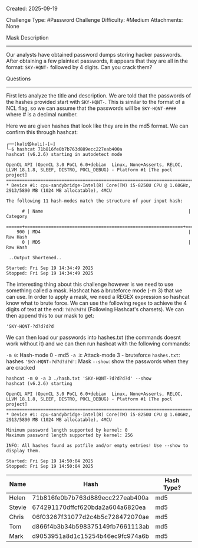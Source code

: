 Created: 2025-09-19

Challenge Type: #Password
Challenge Difficulty: #Medium
Attachments: None

Mask
Description
***
Our analysts have obtained password dumps storing hacker passwords. After obtaining a few plaintext passwords, it appears that they are all in the format: `SKY-HQNT-` followed by 4 digits. Can you crack them?

Questions
***
First lets analyze the title and description. We are told that the passwords of the hashes provided start with `SKY-HQNT-`. This is similar to the format of a NCL flag, so we can assume that the passwords will be `SKY-HQNT-####` where # is a decimal number. 

Here we are given hashes that look like they are in the md5 format. We can confirm this through hashcat:

```
┌──(kali㉿kali)-[~]
└─$ hashcat 71b816fe0b7b763d889ecc227eab400a                                  
hashcat (v6.2.6) starting in autodetect mode

OpenCL API (OpenCL 3.0 PoCL 6.0+debian  Linux, None+Asserts, RELOC, LLVM 18.1.8, SLEEF, DISTRO, POCL_DEBUG) - Platform #1 [The pocl project]
============================================================================================================================================
* Device #1: cpu-sandybridge-Intel(R) Core(TM) i5-8250U CPU @ 1.60GHz, 2913/5890 MB (1024 MB allocatable), 4MCU

The following 11 hash-modes match the structure of your input hash:

      # | Name                                                       | Category
  ======+============================================================+======================================
    900 | MD4                                                        | Raw Hash
      0 | MD5                                                        | Raw Hash
 
 ..Output Shortened..

Started: Fri Sep 19 14:34:49 2025
Stopped: Fri Sep 19 14:34:49 2025

```

The interesting thing about this challenge however is we need to use something called a mask. Hashcat has a bruteforce mode (-m 3) that we can use. In order to apply a mask, we need a REGEX expression so hashcat know what to brute force. We can use the following regex to achieve the 4 digits of text at the end: `?d?d?d?d` (Following Hashcat's charsets). We can then append this to our mask to get:

`'SKY-HQNT-?d?d?d?d`

We can then load our passwords into hashes.txt (the commands doesnt work without it) and we can then run hashcat with the following commands:

`-m 0`: Hash-mode 0 - md5
`-a 3`: Attack-mode 3 - bruteforce
`hashes.txt`: hashes
`'SKY-HQNT-?d?d?d?d'`: Mask
`--show`: show the passwords when they are cracked

```
hashcat -m 0 -a 3 ./hash.txt 'SKY-HQNT-?d?d?d?d' --show
hashcat (v6.2.6) starting

OpenCL API (OpenCL 3.0 PoCL 6.0+debian  Linux, None+Asserts, RELOC, LLVM 18.1.8, SLEEF, DISTRO, POCL_DEBUG) - Platform #1 [The pocl project]
============================================================================================================================================
* Device #1: cpu-sandybridge-Intel(R) Core(TM) i5-8250U CPU @ 1.60GHz, 2913/5890 MB (1024 MB allocatable), 4MCU

Minimum password length supported by kernel: 0
Maximum password length supported by kernel: 256

INFO: All hashes found as potfile and/or empty entries! Use --show to display them.

Started: Fri Sep 19 14:50:04 2025
Stopped: Fri Sep 19 14:50:04 2025
```



| Name   | Hash                             | Hash Type? |
| ------ | -------------------------------- | ---------- |
| Helen  | 71b816fe0b7b763d889ecc227eab400a | md5        |
| Stevie | 674291170dffcf620bda2a604a6820ea | md5        |
| Chris  | 06f03267f31077d2c4b5c728472070ae | md5        |
| Tom    | d866f4b3b34b598375149fb7661113ab | md5        |
| Mark   | d9053951a8d1c15254b46ec9fc974a6b | md5        |
